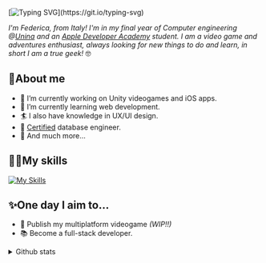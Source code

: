 [![Typing SVG](https://readme-typing-svg.demolab.com?font=Andale+Mono&weight=800&size=25&pause=1000&color=8AE234&background=000000&center=true&vCenter=true&random=false&width=710&lines=Hello+world%2C+I'm+Federica+Mosca!;Game+dev+%26+Computer+engineering+undergraduate.)](https://git.io/typing-svg)

*I'm Federica, from Italy! I'm in my final year of Computer engineering @[Unina](http://www.unina.it/home;jsessionid=713EDAFF2C4FF71107586896FA049017.node_publisher12) and an [Apple Developer Academy](https://www.developeracademy.unina.it/it/) student. I am a video game and adventures enthusiast, always looking for new things to do and learn, in short I am a true geek!* 🤓

## 🧐About me ##
- 🔭 I’m currently working on Unity videogames and iOS apps.
- 🌱 I’m currently learning web development.
- 🏄‍ I also have knowledge in UX/UI design.
- 💾 [Certified](https://www.linkedin.com/in/federica-mosca-81204029a/) database engineer.
- 👯 And much more...

## 👩‍💻My skills ##

[![My Skills](https://skillicons.dev/icons?i=c,cs,cpp,figma,java,mysql,py,swift,unity,git)](https://skillicons.dev)

## ✨One day I aim to... ##

- 👾 Publish my multiplatform videogame *(WIP!!)*
- 📚 Become a full-stack developer.

<details>
<summary>Github stats</summary>
<br>
<p>&nbsp;<img align="center" src="https://github-readme-stats.vercel.app/api?username=zredk&show_icons=true&locale=en" alt="zredk" /></p>

<p><img align="center" src="https://github-readme-streak-stats.herokuapp.com/?user=zredk&" alt="zredk" /></p>
</details>

